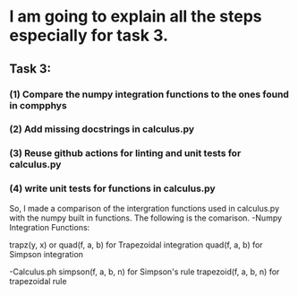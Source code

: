 # I am going to explain all the steps especially for task 3.
## Task 3:

### (1) Compare the numpy integration functions to the ones found in compphys
### (2) Add missing docstrings in calculus.py
### (3) Reuse github actions for linting and unit tests for calculus.py
### (4) write unit tests for functions in calculus.py
So, I made a comparison of the intergration functions used in calculus.py with the numpy built in functions. The following is the comarison. 
-Numpy Integration Functions:

trapz(y, x) or quad(f, a, b) for Trapezoidal integration
quad(f, a, b) for Simpson integration

-Calculus.ph
simpson(f, a, b, n) for Simpson's rule
trapezoid(f, a, b, n) for trapezoidal rule
